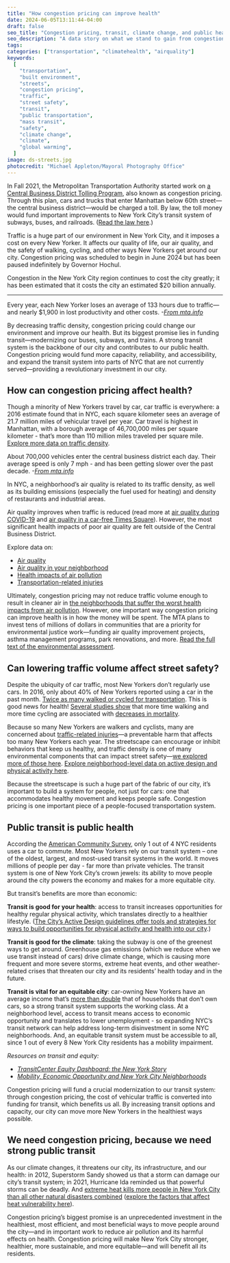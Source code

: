 ```yaml
---
title: "How congestion pricing can improve health"
date: 2024-06-05T13:11:44-04:00
draft: false
seo_title: "Congestion pricing, transit, climate change, and public health"
seo_description: "A data story on what we stand to gain from congestion pricing."
tags:
categories: ["transportation", "climatehealth", "airquality"]
keywords:
  [
    "transportation",
    "built environment",
    "streets",
    "congestion pricing",
    "traffic",
    "street safety",
    "transit",
    "public transportation",
    "mass transit",
    "safety",
    "climate change",
    "climate",
    "global warming",
  ]
image: ds-streets.jpg
photocredit: "Michael Appleton/Mayoral Photography Office"
---
```


In Fall 2021, the Metropolitan Transportation Authority started work on [a Central Business District Tolling Program](https://new.mta.info/project/CBDTP), also known as congestion pricing. Through this plan, cars and trucks that enter Manhattan below 60th street&mdash;the central business district&mdash;would be charged a toll. By law, the toll money would fund important improvements to New York City’s transit system of subways, buses, and railroads. ([Read the law here](https://www.nysenate.gov/legislation/laws/VAT/T8A44-C).)

Traffic is a huge part of our environment in New York City, and it imposes a cost on every New Yorker. It affects our quality of life, our air quality, and the safety of walking, cycling, and other ways New Yorkers get around our city. Congestion pricing was scheduled to begin in June 2024 but has been paused indefinitely by Governor Hochul.

<div class="asidebox p-2 fs-sm my-2">

Congestion in the New York City region continues to cost the city greatly; it has been estimated that it costs the city an estimated $20 billion annually.

<hr class="my-2">
Every year, each New Yorker loses an average of 133 hours due to traffic&mdash;and nearly $1,900 in lost productivity and other costs.  <em>-<a href="https://new.mta.info/project/CBDTP/why-NYC-needs-central-business-district-tolling">From mta.info</a></em>
</div>

By decreasing traffic density, congestion pricing could change our environment and improve our health. But its biggest promise lies in funding transit&mdash;modernizing our buses, subways, and trains. A strong transit system is the backbone of our city and contributes to our public health. Congestion pricing would fund more capacity, reliability, and accessibility, and expand the transit system into parts of NYC that are not currently served&mdash;providing a revolutionary investment in our city.

## How can congestion pricing affect health?

Though a minority of New Yorkers travel by car, car traffic is everywhere: a 2016 estimate found that in NYC, each square kilometer sees an average of 21.7 million miles of vehicular travel per year. Car travel is highest in Manhattan, with a borough average of 46,700,000 miles per square kilometer - that’s more than 110 million miles traveled per square mile. [Explore more data on traffic density](../../data-explorer/walking-driving-and-cycling/?id=2112#display=summary).

<div class="asidebox p-2 fs-sm my-2">

About 700,000 vehicles enter the central business district each day. Their average speed is only 7 mph - and has been getting slower over the past decade. <em>-<a href="https://new.mta.info/project/CBDTP/why-NYC-needs-central-business-district-tolling">From mta.info</a></em>

</div>

In NYC, a neighborhood’s air quality is related to its traffic density, as well as its building emissions (especially the fuel used for heating) and density of restaurants and industrial areas.

Air quality improves when traffic is reduced (read more at [air quality during COVID-19](../air-quality-and-covid/) and [air quality in a car-free Times Square](../car-free-zones)). However, the most significant health impacts of poor air quality are felt outside of the Central Business District.

<div  class="asidebox p-2 fs-sm my-2">
Explore data on:
<ul>
<li><a href="../../data-explorer/air-quality/?id=92#display=summary">Air quality</a>
<li><a href="../../data-features/neighborhood-air-quality/">Air quality in your neighborhood</a>
<li><a href="../../data-explorer/health-impacts-of-air-pollution/?id=2122#display=summary">Health impacts of air pollution</a>
<li><a href="../../data-explorer/transportation-related-injuries/?id=2092#display=summary">Transportation-related injuries</a>
</ul>
</div>

Ultimately, congestion pricing may not reduce traffic volume enough to result in cleaner air in [the neighborhoods that suffer the worst health impacts from air pollution](../hia/). However, one important way congestion pricing can improve health is in how the money will be spent. The MTA plans to invest tens of millions of dollars in communities that are a priority for environmental justice work—funding air quality improvement projects, asthma management programs, park renovations, and more. [Read the full text of the environmental assessment](https://new.mta.info/project/CBDTP/environmental-assessment).

## Can lowering traffic volume affect street safety?

Despite the ubiquity of car traffic, most New Yorkers don’t regularly use cars. In 2016, only about 40% of New Yorkers reported using a car in the past month. [Twice as many walked or cycled for transportation](../../data-explorer/walking-driving-and-cycling/?id=2236#display=summary). This is good news for health! [Several studies show](https://www.sciencedirect.com/science/article/abs/pii/S0091743507004550) that more time walking and more time cycling are associated with [decreases in mortality](https://link.springer.com/article/10.1007/s11524-020-00510-1).

Because so many New Yorkers are walkers and cyclists, many are concerned about [traffic-related injuries](/data-explorer/transportation-related-injuries/?id=2094#display=summary)—a preventable harm that affects too many New Yorkers each year. The streetscape can encourage or inhibit behaviors that keep us healthy, and traffic density is one of many environmental components that can impact street safety—[we explored more of those here](../streets/). [Explore neighborhood-level data on active design and physical activity here](../../neighborhood-reports/active_design_physical_activity_and_health/).

Because the streetscape is such a huge part of the fabric of our city, it’s important to build a system for people, not just for cars: one that accommodates healthy movement and keeps people safe. Congestion pricing is one important piece of a people-focused transportation system.

## Public transit is public health

According the [American Community Survey](https://www.census.gov/programs-surveys/acs), only 1 out of 4 NYC residents uses a car to commute. Most New Yorkers rely on our transit system – one of the oldest, largest, and most-used transit systems in the world. It moves millions of people per day - far more than private vehicles. The transit system is one of New York City’s crown jewels: its ability to move people around the city powers the economy and makes for a more equitable city.

But transit’s benefits are more than economic:

**Transit is good for your health**: access to transit increases opportunities for healthy regular physical activity, which translates directly to a healthier lifestyle. ([The City’s Active Design guidelines offer tools and strategies for ways to build opportunities for physical activity and health into our city](https://www1.nyc.gov/site/doh/health/health-topics/active-design.page).)

**Transit is good for the climate**: taking the subway is one of the greenest ways to get around. Greenhouse gas emissions (which we reduce when we use transit instead of cars) drive climate change, which is causing more frequent and more severe storms, extreme heat events, and other weather-related crises that threaten our city and its residents’ health today and in the future.

**Transit is vital for an equitable city**: car-owning New Yorkers have an average income that’s [more than double](http://blog.tstc.org/wp-content/uploads/2017/04/how-car-free-is-nyc.pdf) that of households that don’t own cars, so a strong transit system supports the working class. At a neighborhood level, access to transit means access to economic opportunity and translates to lower unemployment - so expanding NYC’s transit network can help address long-term disinvestment in some NYC neighborhoods. And, an equitable transit system must be accessible to all, since 1 out of every 8 New York City residents has a mobility impairment.

<div  class="asidebox p-2 fs-sm my-2">
<em>Resources on transit and equity: 
<ul>
<li><a href="https://dashboard.transitcenter.org/story/nyc">TransitCenter Equity Dashboard: the New York Story</a>
<li><a href="https://wagner.nyu.edu/files/faculty/publications/JobAccessNov2015.pdf">Mobility, Economic Opportunity and New York City Neighborhoods</a>
</ul>
</em>
</div>

Congestion pricing will fund a crucial modernization to our transit system: through congestion pricing, the cost of vehicular traffic is converted into funding for transit, which benefits us all. By increasing transit options and capacity, our city can move more New Yorkers in the healthiest ways possible.

## We need congestion pricing, because we need strong public transit

As our climate changes, it threatens our city, its infrastructure, and our health: in 2012, Superstorm Sandy showed us that a storm can damage our city’s transit system; in 2021, Hurricane Ida reminded us that powerful storms can be deadly. And [extreme heat kills more people in New York City than all other natural disasters combined](../heat/) ([explore the factors that affect heat vulnerability here](../../data-features/hvi/)).

Congestion pricing’s biggest promise is an unprecedented investment in the healthiest, most efficient, and most beneficial ways to move people around the city—and in important work to reduce air pollution and its harmful effects on health. Congestion pricing will make New York City stronger, healthier, more sustainable, and more equitable—and will benefit all its residents.
